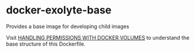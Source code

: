 # docker-exolyte-base
Provides a base image for developing child images

Visit [HANDLING PERMISSIONS WITH DOCKER VOLUMES](https://denibertovic.com/posts/handling-permissions-with-docker-volumes/) to understand the base structure of this Dockerfile.
